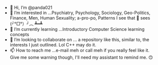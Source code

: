 - 👋 Hi, I’m @panda021
- 👀 I’m interested in ...Psychiatry, Psychology, Sociology, Geo-Politics, Finance, Men, Human Sexuality; a-pro-po, Patterns I see that 🥧 sees (╯°□°）╯︵ ┻━┻
- 🌱 I’m currently learning ...Introductory Computer Science learning concepts
- 💞️ I’m looking to collaborate on ... a repository like this, similar to, the interests I just outlined. Lol C++ may do it.
- 📫 How to reach me ...e-mail meh or call meh if you really feel like it. Give me some warning though, I'll need my assistant to remind me. 🙃

<!---
panda021/panda021 is a ✨ special ✨ repository because its `README.md` (this file) appears on your GitHub profile.
You can click the Preview link to take a look at your changes.
--->
